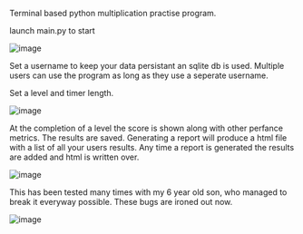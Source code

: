 Terminal based python multiplication practise program.

launch main.py to start

![image](https://github.com/user-attachments/assets/b912106d-14da-4ebe-a71d-15a3b1edebd0)


Set a username to keep your data persistant an sqlite db is used.
Multiple users can use the program as long as they use a seperate username.

Set a level and timer length.

![image](https://github.com/user-attachments/assets/9591a804-33af-421b-b93b-b99423def660)


At the completion of a level the score is shown along with other perfance metrics.
The results are saved.
Generating a report will produce a html file with a list of all your users results.
Any time a report is generated the results are added and html is written over.

![image](https://github.com/user-attachments/assets/d3db4ccc-5878-4c1f-8285-ebf77a759b35)

This has been tested many times with my 6 year old son, who managed to break it everyway 
possible. These bugs are ironed out now. 


![image](https://github.com/user-attachments/assets/23862a01-ff24-4108-b6cf-4d287e7eba20)

